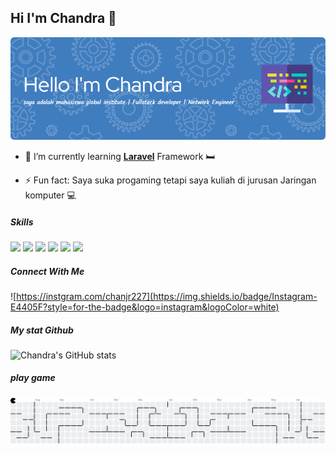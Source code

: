 ## Hi I'm Chandra 👋

![Chandra](img/github-header-image.png)

<!--
**chanjr227/chanjr227** is a ✨ _special_ ✨ repository because its `README.md` (this file) appears on your GitHub profile.

Here are some ideas to get you started:

- 🔭 I’m currently working on ...
- 🌱 I’m currently learning ...
- 👯 I’m looking to collaborate on ...
- 🤔 I’m looking for help with ...
- 💬 Ask me about ...
- 📫 How to reach me: ...
- 😄 Pronouns: ...
- ⚡ Fun fact: ...
-->

- 🌱 I’m currently learning [**Laravel**](https://laravel.com) Framework 🛏️

- ⚡ Fun fact: Saya suka progaming tetapi saya kuliah di jurusan Jaringan komputer 💻

##### Skills

<img src="https://img.shields.io/badge/Docker-2CA5E0?style=for-the-badge&logo=docker&logoColor=white" /> <img src="https://img.shields.io/badge/Laravel-FF2D20?style=for-the-badge&logo=laravel&logoColor=white" /> <img src="https://img.shields.io/badge/CSS3-1572B6?style=for-the-badge&logo=css3&logoColor=white" /> <img src="https://img.shields.io/badge/HTML5-E34F26?style=for-the-badge&logo=html5&logoColor=white" /> <img src="https://img.shields.io/badge/JavaScript-323330?style=for-the-badge&logo=javascript&logoColor=F7DF1E" /> <img src="https://img.shields.io/badge/Python-FFD43B?style=for-the-badge&logo=python&logoColor=blue" />

##### Connect With Me

![https://instgram.com/chanjr227](https://img.shields.io/badge/Instagram-E4405F?style=for-the-badge&logo=instagram&logoColor=white)

##### My stat Github

![Chandra's GitHub stats](https://github-readme-stats.vercel.app/api?username=chanjr227&show_icons=true&theme=gruvbox)

##### play game

<picture>
  <source media="(prefers-color-scheme: dark)" srcset="https://raw.githubusercontent.com/chanjr227/chanjr227/output/pacman-contribution-graph-dark.svg">
  <source media="(prefers-color-scheme: light)" srcset="https://raw.githubusercontent.com/chanjr227/chanjr227/output/pacman-contribution-graph.svg">
  <img alt="pacman contribution graph" src="https://raw.githubusercontent.com/chanjr227/chanjr227/output/pacman-contribution-graph.svg">
</picture>

